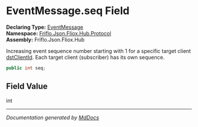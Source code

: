 ﻿<!--  
  <auto-generated>   
    The contents of this file were generated by a tool.  
    Changes to this file may be list if the file is regenerated  
  </auto-generated>   
-->

# EventMessage.seq Field

**Declaring Type:** [EventMessage](../index.md)  
**Namespace:** [Friflo.Json.Fliox.Hub.Protocol](../../index.md)  
**Assembly:** Friflo.Json.Fliox.Hub

Increasing event sequence number starting with 1 for a specific target client [dstClientId](../../ProtocolEvent/fields/dstClientId.md). Each target client (subscriber) has its own sequence.

```csharp
public int seq;
```

## Field Value

int

___

*Documentation generated by [MdDocs](https://github.com/ap0llo/mddocs)*
